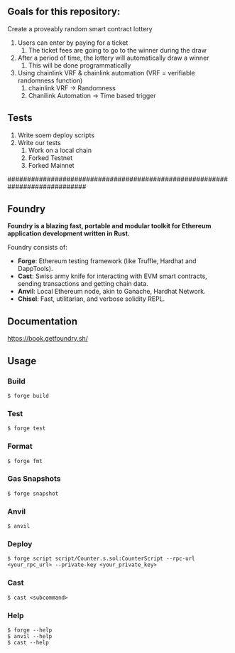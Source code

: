 
## Goals for this repository:

Create a proveably random smart contract lottery

1. Users can enter by paying for a ticket
   1. The ticket fees are going to go to the winner during the draw
2. After a period of time, the lottery will automatically draw a winner
   1. This will be done programmatically
3. Using chainlink VRF & chainlink automation (VRF = verifiable randomness function)
   1. chainlink VRF -> Randomness
   2. Chanilink Automation -> Time based trigger


## Tests

1. Write soem deploy scripts
2. Write our tests
   1. Work on a local chain
   2. Forked Testnet
   3. Forked Mainnet


############################################################################
## Foundry

**Foundry is a blazing fast, portable and modular toolkit for Ethereum application development written in Rust.**

Foundry consists of:

-   **Forge**: Ethereum testing framework (like Truffle, Hardhat and DappTools).
-   **Cast**: Swiss army knife for interacting with EVM smart contracts, sending transactions and getting chain data.
-   **Anvil**: Local Ethereum node, akin to Ganache, Hardhat Network.
-   **Chisel**: Fast, utilitarian, and verbose solidity REPL.

## Documentation

https://book.getfoundry.sh/

## Usage

### Build

```shell
$ forge build
```

### Test

```shell
$ forge test
```

### Format

```shell
$ forge fmt
```

### Gas Snapshots

```shell
$ forge snapshot
```

### Anvil

```shell
$ anvil
```

### Deploy

```shell
$ forge script script/Counter.s.sol:CounterScript --rpc-url <your_rpc_url> --private-key <your_private_key>
```

### Cast

```shell
$ cast <subcommand>
```

### Help

```shell
$ forge --help
$ anvil --help
$ cast --help
```
